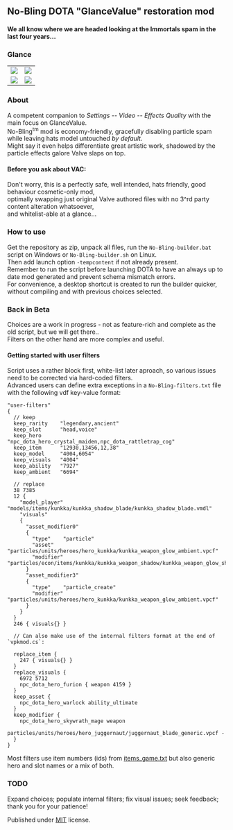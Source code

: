 ## No-Bling DOTA "GlanceValue" restoration mod  
#### We all know where we are headed looking at the Immortals spam in the last four years...  

### Glance  
<table>  
  <tr>  
    <td><img src="https://i.imgur.com/yeN2UfR.png"></td>  
    <td><img src="https://i.imgur.com/crjotHs.png"></td>  
  </tr>  
  <tr>  
    <td><img src="https://i.imgur.com/JShyXKs.png"></td>  
    <td><img src="https://i.imgur.com/vT1ihiw.png"></td>  
  </tr>  
</table>  

### About  
A competent companion to *Settings -- Video -- Effects Quality* with the main focus on GlanceValue.  
No-Bling<sup>tm</sup> mod is economy-friendly, gracefully disabling particle spam while leaving hats model untouched _by default_.  
Might say it even helps differentiate great artistic work, shadowed by the particle effects galore Valve slaps on top.  

#### Before you ask about VAC:  
Don't worry, this is a perfectly safe, well intended, hats friendly, good behaviour cosmetic-only mod,  
optimally swapping just original Valve authored files with no 3^rd party content alteration whatsoever,  
and whitelist-able at a glance...  

### How to use  
Get the repository as zip, unpack all files, run the `No-Bling-builder.bat` script on Windows or `No-Bling-builder.sh` on Linux.  
Then add launch option `-tempcontent` if not already present.  
Remember to run the script before launching DOTA to have an always up to date mod generated and prevent schema mismatch errors.  
For convenience, a desktop shortcut is created to run the builder quicker, without compiling and with previous choices selected.  

### Back in Beta  
Choices are a work in progress - not as feature-rich and complete as the old script, but we will get there..  
Filters on the other hand are more complex and useful.  

#### Getting started with user filters  
Script uses a rather block first, white-list later aproach, so various issues need to be corrected via hard-coded filters.  
Advanced users can define extra exceptions in a `No-Bling-filters.txt` file with the following vdf key-value format:  
```
"user-filters"
{
  // keep
  keep_rarity    "legendary,ancient"
  keep_slot      "head,voice"
  keep_hero      "npc_dota_hero_crystal_maiden,npc_dota_rattletrap_cog"
  keep_item      "12930,13456,12,38"
  keep_model     "4004,6054"
  keep_visuals   "4004"
  keep_ability   "7927"
  keep_ambient   "6694"

  // replace
  38 7385
  12 {
    "model_player"    "models/items/kunkka/kunkka_shadow_blade/kunkka_shadow_blade.vmdl"
    "visuals"
    {
      "asset_modifier0"
      {
        "type"    "particle"
        "asset"   "particles/units/heroes/hero_kunkka/kunkka_weapon_glow_ambient.vpcf"
        "modifier"    "particles/econ/items/kunkka/kunkka_weapon_shadow/kunkka_weapon_glow_shadow_ambient.vpcf"
      }
      "asset_modifier3"
      {
        "type"    "particle_create"
        "modifier"    "particles/units/heroes/hero_kunkka/kunkka_weapon_glow_ambient.vpcf"
      }
    }
  }
  246 { visuals{} }

  // Can also make use of the internal filters format at the end of `vpkmod.cs`:

  replace_item {
    247 { visuals{} }
  }
  replace_visuals {
    6972 5712
    npc_dota_hero_furion { weapon 4159 }
  }
  keep_asset {
    npc_dota_hero_warlock ability_ultimate
  }
  keep_modifier {
    npc_dota_hero_skywrath_mage weapon
    particles/units/heroes/hero_juggernaut/juggernaut_blade_generic.vpcf -
  }  
}
```
Most filters use item numbers (ids) from [items_game.txt](https://github.com/SteamDatabase/GameTracking-Dota2/blob/master/game/dota/pak01_dir/scripts/items/items_game.txt) but also generic hero and slot names or a mix of both.   

### TODO  
Expand choices; populate internal filters; fix visual issues; seek feedback;  thank you for your patience!  

Published under [MIT](LICENSE) license.  
